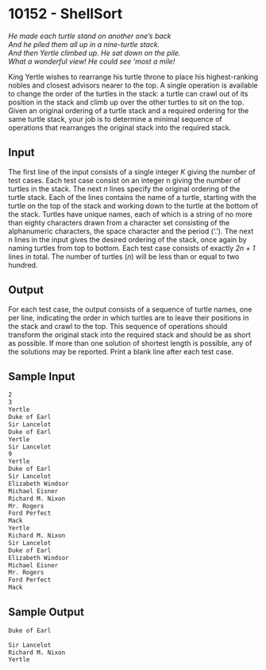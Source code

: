 # 10152 - ShellSort

*He made each turtle stand on another one’s back  
And he piled them all up in a nine-turtle stack.  
And then Yertle climbed up. He sat down on the pile.  
What a wonderful view! He could see ’most a mile!*  

King Yertle wishes to rearrange his turtle throne to place his highest-ranking nobles and closest
advisors nearer to the top. A single operation is available to change the order of the turtles in the
stack: a turtle can crawl out of its position in the stack and climb up over the other turtles to sit on
the top.  
Given an original ordering of a turtle stack and a required ordering for the same turtle stack, your
job is to determine a minimal sequence of operations that rearranges the original stack into the required
stack.


## Input

The first line of the input consists of a single integer *K* giving the number of test cases. Each test
case consist on an integer n giving the number of turtles in the stack. The next *n* lines specify the
original ordering of the turtle stack. Each of the lines contains the name of a turtle, starting with the
turtle on the top of the stack and working down to the turtle at the bottom of the stack. Turtles have
unique names, each of which is a string of no more than eighty characters drawn from a character set
consisting of the alphanumeric characters, the space character and the period (‘.’). The next n lines
in the input gives the desired ordering of the stack, once again by naming turtles from top to bottom.
Each test case consists of exactly *2n + 1* lines in total. The number of turtles (*n*) will be less than or
equal to two hundred.


## Output

For each test case, the output consists of a sequence of turtle names, one per line, indicating the order in
which turtles are to leave their positions in the stack and crawl to the top. This sequence of operations
should transform the original stack into the required stack and should be as short as possible. If more
than one solution of shortest length is possible, any of the solutions may be reported.
Print a blank line after each test case.


## Sample Input

```bash
2
3
Yertle
Duke of Earl
Sir Lancelot
Duke of Earl
Yertle
Sir Lancelot
9
Yertle
Duke of Earl
Sir Lancelot
Elizabeth Windsor
Michael Eisner
Richard M. Nixon
Mr. Rogers
Ford Perfect
Mack
Yertle
Richard M. Nixon
Sir Lancelot
Duke of Earl
Elizabeth Windsor
Michael Eisner
Mr. Rogers
Ford Perfect
Mack
```

## Sample Output

```bash
Duke of Earl

Sir Lancelot
Richard M. Nixon
Yertle
```
